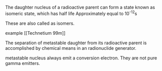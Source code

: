 The daughter nucleus of a radioactive parent can form a state known as isomeric state, which has half life Approximately equal to 10<sup>-12</sup>s

These are also called as isomers.

example [[Technetium 99m]]

The separation of metastable daughter from its radioactive parent is accomplished by chemical means in an radionuclide generator.

metastable nucleus always emit a conversion electron. They are not pure gamma emitters.